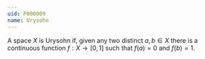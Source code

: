 ```yaml
---
uid: P000009
name: Urysohn
---
```

A space $X$ is Urysohn if, given any two distinct $a,b \in X$ there is a continuous function $f:X \rightarrow [0,1]$ such that $f(a) = 0$ and $f(b)=1$.

